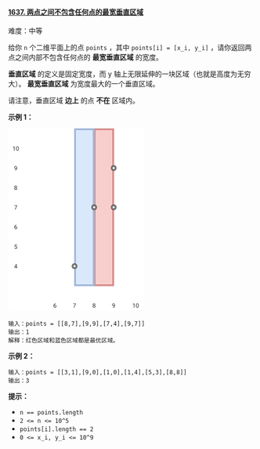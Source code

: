 ﻿#### [1637\. 两点之间不包含任何点的最宽垂直区域](https://leetcode.cn/problems/widest-vertical-area-between-two-points-containing-no-points/)

难度：中等

给你 `n` 个二维平面上的点 `points` ，其中 `points[i] = [x_i, y_i]` ，请你返回两点之间内部不包含任何点的 **最宽垂直区域** 的宽度。

**垂直区域** 的定义是固定宽度，而 y 轴上无限延伸的一块区域（也就是高度为无穷大）。 **最宽垂直区域** 为宽度最大的一个垂直区域。

请注意，垂直区域 **边上** 的点 **不在** 区域内。

**示例 1：**

![](./assets/img/Question1637_01.png)

```
输入：points = [[8,7],[9,9],[7,4],[9,7]]
输出：1
解释：红色区域和蓝色区域都是最优区域。
```

**示例 2：**

```
输入：points = [[3,1],[9,0],[1,0],[1,4],[5,3],[8,8]]
输出：3
```

**提示：**

-   `n == points.length`
-   `2 <= n <= 10^5`
-   `points[i].length == 2`
-   `0 <= x_i, y_i <= 10^9`
